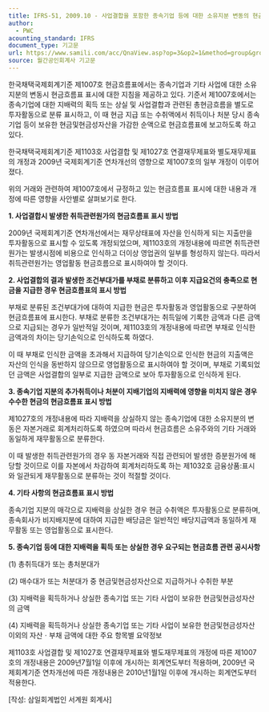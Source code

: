 ```yaml
---
title: IFRS-51, 2009.10 - 사업결합을 포함한 종속기업 등에 대한 소유지분 변동의 현금흐름표 표시
author:
  - PWC
acounting_standard: IFRS
document_type: 기고문
url: https://www.samili.com/acc/QnaView.asp?op=3&op2=1&method=group&group=2086-15;1&orgcode=0&searchword=&page=31&code=IFRS%2D51%3A200910
source: 월간공인회계사 기고문
---
```

한국채택국제회계기준 제1007호 현금흐름표에서는 종속기업과 기타 사업에 대한 소유지분의 변동시 현금흐름표 표시에 대한 지침을 제공하고 있다. 기준서 제1007호에서는 종속기업에 대한 지배력의 획득 또는 상실 및 사업결합과 관련된 총현금흐름을 별도로 투자활동으로 분류 표시하고, 이 때 현금 지급 또는 수취액에서 취득이나 처분 당시 종속기업 등이 보유한 현금및현금성자산을 가감한 순액으로 현금흐름표에 보고하도록 하고 있다.

  

한국채택국제회계기준 제1103호 사업결합 및 제1027호 연결재무제표와 별도재무제표의 개정과 2009년 국제회계기준 연차개선의 영향으로 제1007호의 일부 개정이 이루어졌다.

  

위의 거래와 관련하여 제1007호에서 규정하고 있는 현금흐름표 표시에 대한 내용과 개정에 따른 영향을 사안별로 살펴보기로 한다.

  

**1\. 사업결합시 발생한 취득관련원가의 현금흐름표 표시 방법**

2009년 국제회계기준 연차개선에서는 재무상태표에 자산을 인식하게 되는 지출만을 투자활동으로 표시할 수 있도록 개정되었으며, 제1103호의 개정내용에 따르면 취득관련원가는 발생시점에 비용으로 인식하고 더이상 영업권의 일부를 형성하지 않는다. 따라서 취득관련원가는 영업활동 현금흐름으로 표시하여야 할 것이다.

  

**2\. 사업결합의 결과 발생한 조건부대가를 부채로 분류하고 이후 지급요건의 충족으로 현금을 지급한 경우 현금흐름표의 표시 방법**

부채로 분류된 조건부대가에 대하여 지급한 현금은 투자활동과 영업활동으로 구분하여 현금흐름표에 표시한다. 부채로 분류한 조건부대가는 취득일에 기록한 금액과 다른 금액으로 지급되는 경우가 일반적일 것이며, 제1103호의 개정내용에 따르면 부채로 인식한 금액과의 차이는 당기손익으로 인식하도록 하였다.

이 때 부채로 인식한 금액을 초과해서 지급하여 당기손익으로 인식한 현금의 지출액은 자산의 인식을 동반하지 않으므로 영업활동으로 표시하여야 할 것이며, 부채로 기록되었던 금액은 사업결합의 일부로 지급한 금액으로 보아 투자활동으로 인식하게 된다.

  

**3\. 종속기업 지분의 추가취득이나 처분이 지배기업의 지배력에 영향을 미치지 않은 경우 수수한 현금의 현금흐름표 표시 방법**

제1027호의 개정내용에 따라 지배력을 상실하지 않는 종속기업에 대한 소유지분의 변동은 자본거래로 회계처리하도록 하였으며 따라서 현금흐름은 소유주와의 기타 거래와 동일하게 재무활동으로 분류한다.

이 때 발생한 취득관련원가의 경우 동 자본거래와 직접 관련되어 발생한 증분원가에 해당할 것이므로 이를 자본에서 차감하여 회계처리하도록 하는 제1032호 금융상품:표시와 일관되게 재무활동으로 분류하는 것이 적절할 것이다.

  

**4\. 기타 사항의 현금흐름표 표시 방법**

종속기업 지분의 매각으로 지배력을 상실한 경우 현금 수취액은 투자활동으로 분류하며, 종속회사가 비지배지분에 대하여 지급한 배당금은 일반적인 배당지급액과 동일하게 재무활동 또는 영업활동으로 표시한다.

  

**5\. 종속기업 등에 대한 지배력을 획득 또는 상실한 경우 요구되는 현금흐름 관련 공시사항**

(1) 총취득대가 또는 총처분대가

(2) 매수대가 또는 처분대가 중 현금및현금성자산으로 지급하거나 수취한 부분

(3) 지배력을 획득하거나 상실한 종속기업 또는 기타 사업이 보유한 현금및현금성자산의 금액

(4) 지배력을 획득하거나 상실한 종속기업 또는 기타 사업이 보유한 현금및현금성자산 이외의 자산ㆍ부채 금액에 대한 주요 항목별 요약정보

  

제1103호 사업결합 및 제1027호 연결재무제표와 별도재무제표의 개정에 따른 제1007호의 개정내용은 2009년7월1일 이후에 개시하는 회계연도부터 적용하며, 2009년 국제회계기준 연차개선에 따른 개정내용은 2010년1월1일 이후에 개시하는 회계연도부터 적용한다.

  

\[작성: 삼일회계법인 서계원 회계사\]